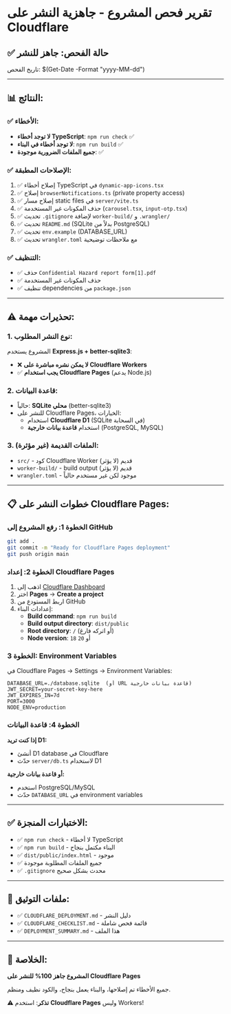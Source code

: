 # تقرير فحص المشروع - جاهزية النشر على Cloudflare

## ✅ حالة الفحص: **جاهز للنشر**

تاريخ الفحص: $(Get-Date -Format "yyyy-MM-dd")

---

## 📊 النتائج:

### ✅ الأخطاء:
- **لا توجد أخطاء TypeScript**: `npm run check` ✅
- **لا توجد أخطاء في البناء**: `npm run build` ✅
- **جميع الملفات الضرورية موجودة**: ✅

### ✅ الإصلاحات المطبقة:
1. ✅ إصلاح أخطاء TypeScript في `dynamic-app-icons.tsx`
2. ✅ إصلاح `browserNotifications.ts` (private property access)
3. ✅ إصلاح مسار static files في `server/vite.ts`
4. ✅ حذف المكونات غير المستخدمة (`carousel.tsx`, `input-otp.tsx`)
5. ✅ تحديث `.gitignore` لإضافة `worker-build/` و `.wrangler/`
6. ✅ تحديث `README.md` (SQLite بدلاً من PostgreSQL)
7. ✅ تحديث `env.example` (DATABASE_URL)
8. ✅ تحديث `wrangler.toml` مع ملاحظات توضيحية

### ✅ التنظيف:
- ✅ حذف `Confidential Hazard report form[1].pdf`
- ✅ حذف المكونات غير المستخدمة
- ✅ تنظيف dependencies من `package.json`

---

## ⚠️ تحذيرات مهمة:

### 1. نوع النشر المطلوب:
المشروع يستخدم **Express.js + better-sqlite3**:
- ❌ **لا يمكن نشره مباشرة على Cloudflare Workers**
- ✅ **يجب استخدام Cloudflare Pages** (يدعم Node.js)

### 2. قاعدة البيانات:
- حالياً: **SQLite محلي** (better-sqlite3)
- للنشر على Cloudflare Pages، الخيارات:
  - استخدام **Cloudflare D1** (SQLite في السحابة)
  - استخدام **قاعدة بيانات خارجية** (PostgreSQL, MySQL)

### 3. الملفات القديمة (غير مؤثرة):
- `src/` - كود Cloudflare Worker قديم (لا يؤثر)
- `worker-build/` - build output قديم (لا يؤثر)
- `wrangler.toml` - موجود لكن غير مستخدم حالياً

---

## 📋 خطوات النشر على Cloudflare Pages:

### الخطوة 1: رفع المشروع إلى GitHub
```bash
git add .
git commit -m "Ready for Cloudflare Pages deployment"
git push origin main
```

### الخطوة 2: إعداد Cloudflare Pages
1. اذهب إلى [Cloudflare Dashboard](https://dash.cloudflare.com)
2. اختر **Pages** → **Create a project**
3. اربط المستودع من GitHub
4. إعدادات البناء:
   - **Build command**: `npm run build`
   - **Build output directory**: `dist/public`
   - **Root directory**: `/` (أو اتركه فارغ)
   - **Node version**: `18` أو `20`

### الخطوة 3: Environment Variables
في Cloudflare Pages → Settings → Environment Variables:
```
DATABASE_URL=./database.sqlite  (أو URL قاعدة بيانات خارجية)
JWT_SECRET=your-secret-key-here
JWT_EXPIRES_IN=7d
PORT=3000
NODE_ENV=production
```

### الخطوة 4: قاعدة البيانات
**إذا كنت تريد D1:**
- أنشئ D1 database في Cloudflare
- حدّث `server/db.ts` لاستخدام D1

**أو قاعدة بيانات خارجية:**
- استخدم PostgreSQL/MySQL
- حدّث `DATABASE_URL` في environment variables

---

## ✅ الاختبارات المنجزة:

- ✅ `npm run check` - لا أخطاء TypeScript
- ✅ `npm run build` - البناء مكتمل بنجاح
- ✅ `dist/public/index.html` - موجود
- ✅ جميع الملفات المطلوبة موجودة
- ✅ `.gitignore` محدث بشكل صحيح

---

## 📝 ملفات التوثيق:

- ✅ `CLOUDFLARE_DEPLOYMENT.md` - دليل النشر
- ✅ `CLOUDFLARE_CHECKLIST.md` - قائمة فحص شاملة
- ✅ `DEPLOYMENT_SUMMARY.md` - هذا الملف

---

## 🎯 الخلاصة:

**المشروع جاهز 100% للنشر على Cloudflare Pages**

جميع الأخطاء تم إصلاحها، والبناء يعمل بنجاح، والكود نظيف ومنظم.

⚠️ **تذكر**: استخدم **Cloudflare Pages** وليس Workers!

